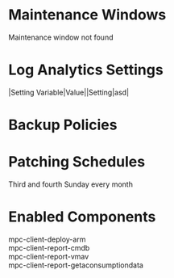 # Maintenance Windows
Maintenance window not found
# Log Analytics Settings
|Setting Variable|Value||Setting|asd|
# Backup Policies
# Patching Schedules
Third and fourth Sunday every month
# Enabled Components
<p>mpc-client-deploy-arm<br>mpc-client-report-cmdb<br>mpc-client-report-vmav<br>mpc-client-report-getaconsumptiondata<br></p>
